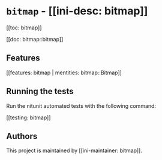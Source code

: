 # `bitmap` - [[ini-desc: bitmap]]

[[toc: bitmap]]

[[doc: bitmap::bitmap]]

## Features

[[features: bitmap | mentities: bitmap::Bitmap]]

## Running the tests

Run the nitunit automated tests with the following command:

[[testing: bitmap]]

## Authors

This project is maintained by [[ini-maintainer: bitmap]].
